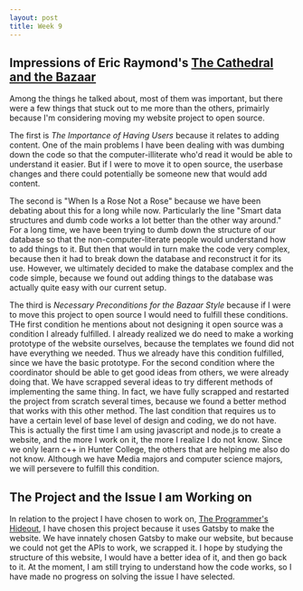 ```yaml
---
layout: post
title: Week 9
---
```


Impressions of Eric Raymond's [The Cathedral and the Bazaar](http://www.catb.org/~esr/writings/cathedral-bazaar/cathedral-bazaar/index.html)
------
Among the things he talked about, most of them was important, but there were a few things that stuck out to me more than the others, primairly because I'm considering moving my website project to open source.

The first is *The Importance of Having Users* because it relates to adding content.
One of the main problems I have been dealing with was dumbing down the code so that the computer-illiterate who'd read it would be able to understand it easier.
But if I were to move it to open source, the userbase changes and there could potentially be someone new that would add content.

The second is "When Is a Rose Not a Rose" because we have been debating about this for a long while now. Particularly the line "Smart data structures and dumb code works a lot better than the other way around."
For a long time, we have been trying to dumb down the structure of our database so that the non-computer-literate people would understand how to add things to it.
But then that would in turn make the code very complex, because then it had to break down the database and reconstruct it for its use.
However, we ultimately decided to make the database complex and the code simple, because we found out adding things to the database was actually quite easy with our current setup.


The third is *Necessary Preconditions for the Bazaar Style* because if I were to move this project to open source I would need to fulfill these conditions.
THe first condition he mentions about not designing it open source was a condition I already fulfilled. 
I already realized we do need to make a working prototype of the website ourselves, because the templates we found did not have everything we needed. 
Thus we already have this condition fulfilled, since we have the basic prototype.
For the second condition where the coordinator should be able to get good ideas from others, we were already doing that.
We have scrapped several ideas to try different methods of implementing the same thing. 
In fact, we have fully scrapped and restarted the project from scratch several times, because we found a better method that works with this other method.
The last condition that requires us to have a certain level of base level of design and coding, we do not have.
This is actually the first time I am using javascript and node.js to create a website, and the more I work on it, the more I realize I do not know.
Since we only learn c++ in Hunter College, the others that are helping me also do not know.
Although we have Media majors and computer science majors, we will persevere to fulfill this condition.

The Project and the Issue I am Working on
------
In relation to the project I have chosen to work on, [The Programmer's Hideout](https://github.com/the-programmers-hangout/website), I have chosen this project because it uses Gatsby to make the website.
We have innately chosen Gatsby to make our website, but because we could not get the APIs to work, we scrapped it. 
I hope by studying the structure of this website, I would have a better idea of it, and then go back to it.
At the moment, I am still trying to understand how the code works, so I have made no progress on solving the issue I have selected.
